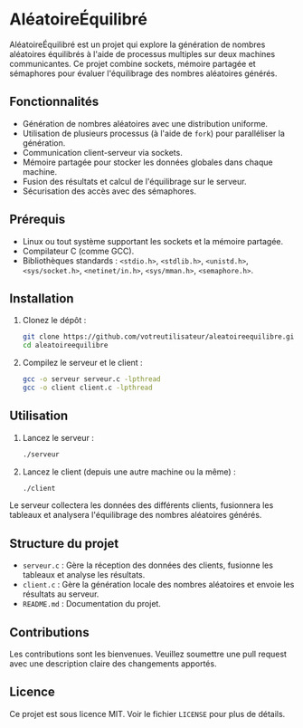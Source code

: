 # AléatoireÉquilibré

AléatoireÉquilibré est un projet qui explore la génération de nombres aléatoires équilibrés à l'aide de processus multiples sur deux machines communicantes. Ce projet combine sockets, mémoire partagée et sémaphores pour évaluer l'équilibrage des nombres aléatoires générés.

## Fonctionnalités

- Génération de nombres aléatoires avec une distribution uniforme.
- Utilisation de plusieurs processus (à l'aide de `fork`) pour paralléliser la génération.
- Communication client-serveur via sockets.
- Mémoire partagée pour stocker les données globales dans chaque machine.
- Fusion des résultats et calcul de l'équilibrage sur le serveur.
- Sécurisation des accès avec des sémaphores.

## Prérequis

- Linux ou tout système supportant les sockets et la mémoire partagée.
- Compilateur C (comme GCC).
- Bibliothèques standards : `<stdio.h>`, `<stdlib.h>`, `<unistd.h>`, `<sys/socket.h>`, `<netinet/in.h>`, `<sys/mman.h>`, `<semaphore.h>`.

## Installation

1. Clonez le dépôt :
   ```bash
   git clone https://github.com/votreutilisateur/aleatoireequilibre.git
   cd aleatoireequilibre
   ```
2. Compilez le serveur et le client :
   ```bash
   gcc -o serveur serveur.c -lpthread
   gcc -o client client.c -lpthread
   ```

## Utilisation

1. Lancez le serveur :
   ```bash
   ./serveur
   ```
2. Lancez le client (depuis une autre machine ou la même) :
   ```bash
   ./client
   ```

Le serveur collectera les données des différents clients, fusionnera les tableaux et analysera l'équilibrage des nombres aléatoires générés.

## Structure du projet

- `serveur.c` : Gère la réception des données des clients, fusionne les tableaux et analyse les résultats.
- `client.c` : Gère la génération locale des nombres aléatoires et envoie les résultats au serveur.
- `README.md` : Documentation du projet.

## Contributions

Les contributions sont les bienvenues. Veuillez soumettre une pull request avec une description claire des changements apportés.

## Licence

Ce projet est sous licence MIT. Voir le fichier `LICENSE` pour plus de détails.
